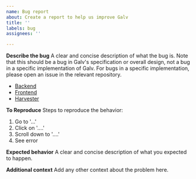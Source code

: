 ```yaml
---
name: Bug report
about: Create a report to help us improve Galv
title: ''
labels: bug
assignees: ''

---
```


**Describe the bug**
A clear and concise description of what the bug is.
Note that this should be a bug in Galv's specification or overall design, not a bug in a specific implementation of Galv.
For bugs in a specific implementation, please open an issue in the relevant repository.
- [Backend](https://github.com/Battery-Intelligence-Lab/galv-backend/issues/new/choose)
- [Frontend](https://github.com/Battery-Intelligence-Lab/galv-frontend/issues/new/choose)
- [Harvester](https://github.com/Battery-Intelligence-Lab/galv-harvester/issues/new/choose)

**To Reproduce**
Steps to reproduce the behavior:
1. Go to '...'
2. Click on '....'
3. Scroll down to '....'
4. See error

**Expected behavior**
A clear and concise description of what you expected to happen.

**Additional context**
Add any other context about the problem here.
